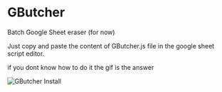 # GButcher
Batch Google Sheet eraser (for now)

Just copy and paste the content of GButcher.js file in the google sheet script editor.

if you dont know how to do it the gif is the answer

<img src="http://http://www.pierpaolocanini.com/GitHub/GButcher/InstallGif.gif" alt="GButcher Install">
